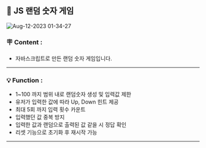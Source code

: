 ##  📌 JS 랜덤 숫자 게임

![Aug-12-2023 01-34-27](https://github.com/sooboi/number-guess-game/assets/103011139/a3581de7-5127-448e-91e4-650ca6e0ed07)

###  🪧 Content :
+ 자바스크립트로 만든 랜덤 숫자 게임입니다.

***

###  💡 Function :

+ 1~100 까지 범위 내로 랜덤숫자 생성 및 입력값 제한
+ 유저가 입력한 값에 따라 Up, Down 힌트 제공
+ 최대 5회 까지 입력 횟수 카운트
+ 입력했던 값 중복 방지
+ 입력한 값과 랜덤으로 출력된 값 같을 시 정답 확인
+ 리셋 기능으로 초기화 후 재시작 가능

***

